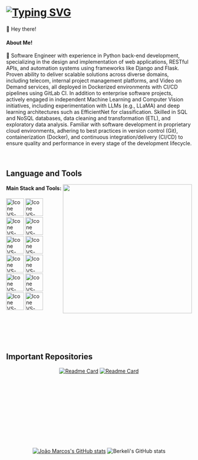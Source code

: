 # [![Typing SVG](https://readme-typing-svg.herokuapp.com?color=7957d5&size=35&center=true&vCenter=true&width=1000&lines=Welcome+to+my+GitHub+profile!;My+name+is+João+Marcos;I'm+Software+Developer)](https://git.io/typing-svg)

👋 Hey there!

#### About Me!
🔭 Software Engineer with experience in Python back-end development, specializing in the design and implementation of web applications, RESTful APIs, and automation systems using frameworks like Django and Flask. Proven ability to deliver scalable solutions across diverse domains, including telecom, internal project management platforms, and Video on Demand services, all deployed in Dockerized environments with CI/CD pipelines using GitLab CI. In addition to enterprise software projects, actively engaged in independent Machine Learning and Computer Vision initiatives, including experimentation with LLMs (e.g., LLaMA) and deep learning architectures such as EfficientNet for classification. Skilled in SQL and NoSQL databases, data cleaning and transformation (ETL), and exploratory data analysis. Familiar with software development in proprietary cloud environments, adhering to best practices in version control (Git), containerization (Docker), and continuous integration/delivery (CI/CD) to ensure quality and performance in every stage of the development lifecycle.

<br>

## Language and Tools

<img src="https://user-images.githubusercontent.com/74038190/212748830-4c709398-a386-4761-84d7-9e10b98fbe6e.gif" min-width="350px" max-width="350px" width="350px" align="right"/>

#### Main Stack and Tools:
  [<img height="48px" width="48px" alt="Icone VS-Code" src="https://skillicons.dev/icons?i=python"/>](https://www.python.org/)
  [<img height="48px" width="48px" alt="Icone VS-Code" src="https://skillicons.dev/icons?i=django"/>](https://www.djangoproject.com/)
  [<img height="48px" width="48px" alt="Icone VS-Code" src="https://skillicons.dev/icons?i=flask"/>](https://flask.palletsprojects.com/)
  [<img height="48px" width="48px" alt="Icone VS-Code" src="https://skillicons.dev/icons?i=postgres"/>](https://www.postgresql.org/)
  [<img height="48px" width="48px" alt="Icone VS-Code" src="https://skillicons.dev/icons?i=mysql"/>](https://www.mysql.com/)
  [<img height="48px" width="48px" alt="Icone VS-Code" src="https://skillicons.dev/icons?i=cassandra"/>](https://cassandra.apache.org/_/index.html)
  [<img height="48px" width="48px" alt="Icone VS-Code" src="https://skillicons.dev/icons?i=redis"/>](https://redis.io/)
  [<img height="48px" width="48px" alt="Icone VS-Code" src="https://skillicons.dev/icons?i=docker"/>](https://hub.docker.com/)
  [<img height="48px" width="48px" alt="Icone VS-Code" src="https://skillicons.dev/icons?i=git"/>](https://git-scm.com/)
  [<img height="48px" width="48px" alt="Icone VS-Code" src="https://skillicons.dev/icons?i=html"/>](https://developer.mozilla.org/en-US/docs/Web/HTML)
  [<img height="48px" width="48px" alt="Icone VS-Code" src="https://skillicons.dev/icons?i=bootstrap"/>](https://getbootstrap.com/)
  [<img height="48px" width="48px" alt="Icone VS-Code" src="https://skillicons.dev/icons?i=js"/>](https://developer.mozilla.org/en-US/docs/Web/JavaScript)

<br>
<br>
<br>
<br>

## Important Repositories

<div align="center" style="margin-bottom:200px">
  
[![Readme Card](https://github-readme-stats.vercel.app/api/pin/?username=joaomarcosrs&repo=easy-document-chat&theme=buefy&hide_border=True)](https://github.com/joaomarcosrs/easy-document-chat.git)
[![Readme Card](https://github-readme-stats.vercel.app/api/pin/?username=joaomarcosrs&repo=NuboQAbot&theme=buefy&hide_border=True)](https://github.com/joaomarcosrs/NuboQAbot)   

</div>

<div align="center" style="margin-bottom:200px">
  
[![João Marcos's GitHub stats](https://github-readme-stats.vercel.app/api?username=joaomarcosrs\&rank_icon=github&show_icons=true&theme=buefy&hide_border=True)](https://github.com/anuraghazra/github-readme-stats) 
![Berkeli's GitHub stats](https://github-readme-streak-stats.herokuapp.com/?user=joaomarcosrs&theme=buefy&hide_border=True)

</div>

